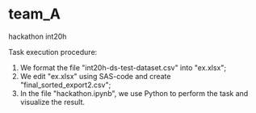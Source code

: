 # team_A
hackathon int20h

Task execution procedure:
1. We format the file "int20h-ds-test-dataset.csv" into "ex.xlsx";
2. We edit "ex.xlsx" using SAS-code and create "final_sorted_export2.csv";
3. In the file "hackathon.ipynb", we use Python to perform the task and visualize the result.
